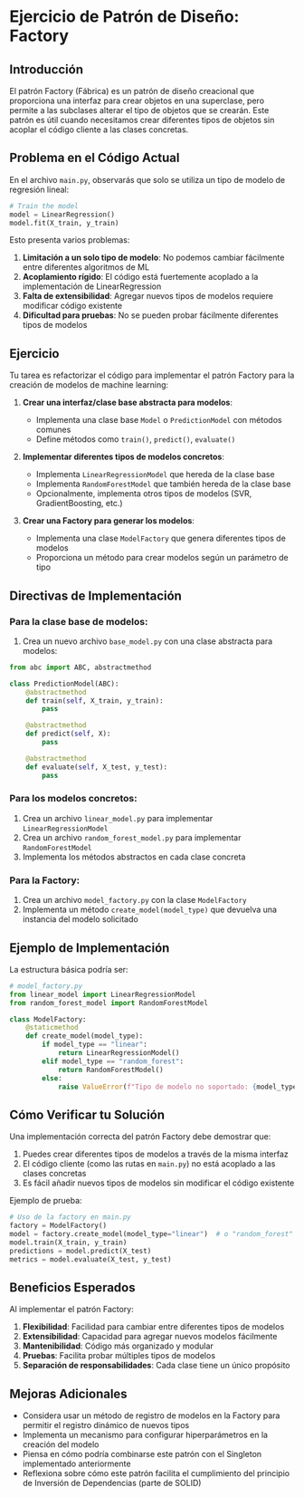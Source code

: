 # Ejercicio de Patrón de Diseño: Factory

## Introducción

El patrón Factory (Fábrica) es un patrón de diseño creacional que proporciona una interfaz para crear objetos en una superclase, pero permite a las subclases alterar el tipo de objetos que se crearán. Este patrón es útil cuando necesitamos crear diferentes tipos de objetos sin acoplar el código cliente a las clases concretas.

## Problema en el Código Actual

En el archivo `main.py`, observarás que solo se utiliza un tipo de modelo de regresión lineal:

```python
# Train the model
model = LinearRegression()
model.fit(X_train, y_train)
```

Esto presenta varios problemas:

1. **Limitación a un solo tipo de modelo**: No podemos cambiar fácilmente entre diferentes algoritmos de ML
2. **Acoplamiento rígido**: El código está fuertemente acoplado a la implementación de LinearRegression
3. **Falta de extensibilidad**: Agregar nuevos tipos de modelos requiere modificar código existente
4. **Dificultad para pruebas**: No se pueden probar fácilmente diferentes tipos de modelos

## Ejercicio

Tu tarea es refactorizar el código para implementar el patrón Factory para la creación de modelos de machine learning:

1. **Crear una interfaz/clase base abstracta para modelos**:
   - Implementa una clase base `Model` o `PredictionModel` con métodos comunes
   - Define métodos como `train()`, `predict()`, `evaluate()`

2. **Implementar diferentes tipos de modelos concretos**:
   - Implementa `LinearRegressionModel` que hereda de la clase base
   - Implementa `RandomForestModel` que también hereda de la clase base
   - Opcionalmente, implementa otros tipos de modelos (SVR, GradientBoosting, etc.)

3. **Crear una Factory para generar los modelos**:
   - Implementa una clase `ModelFactory` que genera diferentes tipos de modelos
   - Proporciona un método para crear modelos según un parámetro de tipo

## Directivas de Implementación

### Para la clase base de modelos:

1. Crea un nuevo archivo `base_model.py` con una clase abstracta para modelos:
```python
from abc import ABC, abstractmethod

class PredictionModel(ABC):
    @abstractmethod
    def train(self, X_train, y_train):
        pass

    @abstractmethod
    def predict(self, X):
        pass

    @abstractmethod
    def evaluate(self, X_test, y_test):
        pass
```

### Para los modelos concretos:

1. Crea un archivo `linear_model.py` para implementar `LinearRegressionModel`
2. Crea un archivo `random_forest_model.py` para implementar `RandomForestModel`
3. Implementa los métodos abstractos en cada clase concreta

### Para la Factory:

1. Crea un archivo `model_factory.py` con la clase `ModelFactory`
2. Implementa un método `create_model(model_type)` que devuelva una instancia del modelo solicitado

## Ejemplo de Implementación

La estructura básica podría ser:

```python
# model_factory.py
from linear_model import LinearRegressionModel
from random_forest_model import RandomForestModel

class ModelFactory:
    @staticmethod
    def create_model(model_type):
        if model_type == "linear":
            return LinearRegressionModel()
        elif model_type == "random_forest":
            return RandomForestModel()
        else:
            raise ValueError(f"Tipo de modelo no soportado: {model_type}")
```

## Cómo Verificar tu Solución

Una implementación correcta del patrón Factory debe demostrar que:

1. Puedes crear diferentes tipos de modelos a través de la misma interfaz
2. El código cliente (como las rutas en `main.py`) no está acoplado a las clases concretas
3. Es fácil añadir nuevos tipos de modelos sin modificar el código existente

Ejemplo de prueba:

```python
# Uso de la factory en main.py
factory = ModelFactory()
model = factory.create_model(model_type="linear")  # o "random_forest"
model.train(X_train, y_train)
predictions = model.predict(X_test)
metrics = model.evaluate(X_test, y_test)
```

## Beneficios Esperados

Al implementar el patrón Factory:

1. **Flexibilidad**: Facilidad para cambiar entre diferentes tipos de modelos
2. **Extensibilidad**: Capacidad para agregar nuevos modelos fácilmente
3. **Mantenibilidad**: Código más organizado y modular
4. **Pruebas**: Facilita probar múltiples tipos de modelos
5. **Separación de responsabilidades**: Cada clase tiene un único propósito

## Mejoras Adicionales

- Considera usar un método de registro de modelos en la Factory para permitir el registro dinámico de nuevos tipos
- Implementa un mecanismo para configurar hiperparámetros en la creación del modelo
- Piensa en cómo podría combinarse este patrón con el Singleton implementado anteriormente
- Reflexiona sobre cómo este patrón facilita el cumplimiento del principio de Inversión de Dependencias (parte de SOLID)